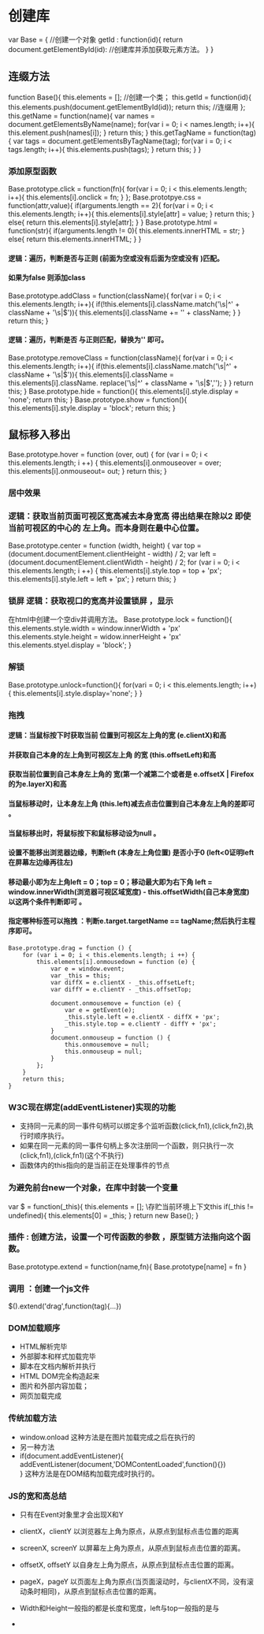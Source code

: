 # 创建库
var Base = {                     //创建一个对象
    getId : function(id){
        return document.getElementById(id):  //创建库并添加获取元素方法。
    }
}
## 连缀方法
function Base(){
    this.elements = \[\];   //创建一个类；
    this.getId = function(id){
        this.elements.push(document.getElementById(id));
        return this;      //连缀用
    };
    this.getName = function(name){
        var names = document.getElementsByName(name);
        for(var i = 0; i < names.length; i++){
            this.element.push(names\[i\]);
        }
        return this;
    }
    this.getTagName = function(tag){
        var tags = document.getElementsByTagName(tag);
        for(var i = 0; i < tags.length; i++){
            this.elements.push(tags);
        }
        return this;
    }
}
### 添加原型函数
Base.prototype.click = function(fn){
    for(var i = 0; i < this.elements.length; i++){
        this.elements\[i\].onclick = fn;
    }
};
Base.prototpye.css = function(attr,value){
    if(arguments.length == 2){
        for(var i = 0; i < this.elements.length; i++){
            this.elements\[i\].style\[attr\] = value;
        }
        return this;
    } else{
        return this.elements\[i\].style\[attr\];
    }
}
Base.prototype.html = function(str){
    if(arguments.length != 0){
        this.elements.innerHTML = str;
    } else{
        return this.elements.innerHTML;
    }
}

#### 逻辑：遍历，判断是否与正则 (前面为空或没有后面为空或没有 )匹配。
#### 如果为false 则添加class
Base.prototype.addClass = function(className){
    for(var i = 0; i < this.elements.length; i++){
        if(!this.elements\[i\].className.match('\\s|^' + className + '\\s|$')){
            this.elements\[i\].className += '' + className;
        }
    }
    return this;
}
#### 逻辑：遍历，判断是否 与正则匹配，替换为'' 即可。
Base.prototype.removeClass = function(className){
    for(var i = 0; i < this.elements.length; i++){
        if(this.elements\[i\].className.match('\\s|^' + className + '\\s|$')){
            this.elements\[i\].className = this.elements\[i\].className.
            replace('\\s|^' + className + '\\s|$','');
        }
    }
    return this;
}
Base.prototype.hide = function(){
    this.elements\[i\].style.display = 'none';
    return this;
}
Base.prototype.show = function(){
    this.elements\[i\].style.display = 'block';
    return this;
}
## 鼠标移入移出
Base.prototype.hover = function (over, out) {
    for (var i = 0; i < this.elements.length; i ++) {
        this.elements[i].onmouseover = over;
        this.elements[i].onmouseout= out;
    }
    return this;
}
### 居中效果 
### 逻辑：获取当前页面可视区宽高减去本身宽高  得出结果在除以2 即使当前可视区的中心的 左上角。而本身则在最中心位置。 
Base.prototype.center = function (width, height) {
    var top = (document.documentElement.clientHeight - width) / 2;
    var left = (document.documentElement.clientWidth - height) / 2;
    for (var i = 0; i < this.elements.length; i ++) {
        this.elements[i].style.top = top + 'px';
        this.elements[i].style.left = left + 'px';
    }
    return this;
}
### 锁屏 逻辑：获取视口的宽高并设置锁屏 ，显示
在html中创建一个空div并调用方法。
Base.prototype.lock = function(){
    this.elements.style.width = window.innerWidth + 'px'
    this.elements.style.height = widow.innerHeight + 'px'
    this.elements.styel.display = 'block';
}
### 解锁 
Base.prototype.unlock=function(){
    for(vari = 0; i < this.elements.length; i++){
        this.elements[i].style.display='none';
    }
}
### 拖拽
#### 逻辑：当鼠标按下时获取当前 位置到可视区左上角的宽 (e.clientX)和高
#### 并获取自己本身的左上角到可视区左上角 的宽 (this.offsetLeft)和高
#### 获取当前位置到自己本身左上角的 宽(第一个减第二个或者是 e.offsetX | Firefox的为e.layerX)和高
#### 当鼠标移动时，让本身左上角 (this.left)减去点击位置到自己本身左上角的差即可 。
#### 当鼠标移出时，将鼠标按下和鼠标移动设为null  。
#### 设置不能移出浏览器边缘，判断left (本身左上角位置) 是否小于0 (left<0证明left在屏幕左边缘再往左) 
#### 移动最小即为左上角left = 0；top = 0；移动最大即为右下角 left = window.innerWidth(浏览器可视区域宽度) - this.offsetWidth(自己本身宽度) 以这两个条件判断即可 。
#### 指定哪种标签可以拖拽 ：判断e.target.targetName == tagName;然后执行主程序即可。
```
Base.prototype.drag = function () {
    for (var i = 0; i < this.elements.length; i ++) {
        this.elements[i].onmousedown = function (e) {
            var e = window.event;
            var _this = this;
            var diffX = e.clientX - _this.offsetLeft;
            var diffY = e.clientY - _this.offsetTop;
            
            document.onmousemove = function (e) {
                var e = getEvent(e);
                _this.style.left = e.clientX - diffX + 'px';
                _this.style.top = e.clientY - diffY + 'px';
            } 
            document.onmouseup = function () {
                this.onmousemove = null;
                this.onmouseup = null;
            }
        };
    }
    return this;
}

```

### W3C现在绑定(addEventListener)实现的功能
+ 支持同一元素的同一事件句柄可以绑定多个监听函数(click,fn1),(click,fn2),执行时顺序执行。
+ 如果在同一元素的同一事件句柄上多次注册同一个函数，则只执行一次(click,fn1),(click,fn1)(这个不执行)  
+ 函数体内的this指向的是当前正在处理事件的节点


### 为避免前台new一个对象，在库中封装一个变量
var $ = function(_this){
    this.elements = \[\]; \\存贮当前环境上下文this
    if(_this != undefined){
        this.elements\[0\] = _this;
    }
    return new Base();
}
### 插件 : 创建方法，设置一个可传函数的参数 ，原型链方法指向这个函数。
Base.prototype.extend = function(name,fn){
    Base.prototype\[name\] = fn
}
### 调用 ：创建一个js文件 
$().extend('drag',function(tag){...})
### DOM加载顺序
+ HTML解析完毕
+ 外部脚本和样式加载完毕
+ 脚本在文档内解析并执行
+ HTML DOM完全构造起来
+ 图片和外部内容加载；
+ 网页加载完成

### 传统加载方法
+ window.onload  这种方法是在图片加载完成之后在执行的
+ 另一种方法
+  if(document.addEventListener){
    addEventListener(document,'DOMContentLoaded',function(){})  
}    这种方法是在DOM结构加载完成时执行的。   
### JS的宽和高总结
+ 只有在Event对象里才会出现X和Y
+ clientX，clientY 以浏览器左上角为原点，从原点到鼠标点击位置的距离
+ screenX, screenY 以屏幕左上角为原点，从原点到鼠标点击位置的距离。
+ offsetX, offsetY 以自身左上角为原点，从原点到鼠标点击位置的距离。
+ pageX，pageY 以页面左上角为原点(当页面滚动时，与clientX不同，没有滚动条时相同)，从原点到鼠标点击位置的距离。

+ Width和Height一般指的都是长度和宽度，left与top一般指的是与
+ 

